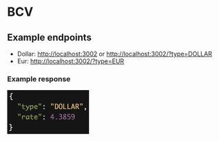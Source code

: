 # BCV

## Example endpoints

- Dollar: [http://localhost:3002](http://localhost:3002/) or [http://localhost:3002/?type=DOLLAR](http://localhost:3002/?type=DOLLAR)
- Eur: [http://localhost:3002/?type=EUR](http://localhost:3002/?type=EUR)

### Example response
<img src="doc/example-response.jpg"/>
